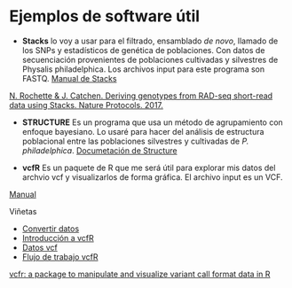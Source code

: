 # Ejemplos de software útil

* **Stacks** lo voy a usar para el filtrado, ensamblado *de novo*, llamado de los SNPs y estadísticos de genética de poblaciones. Con datos de secuenciación provenientes de poblaciones cultivadas y silvestres de Physalis philadelphica. Los archivos input para este programa son FASTQ.
[Manual de Stacks](http://catchenlab.life.illinois.edu/stacks/manual/)

 [N. Rochette & J. Catchen. Deriving genotypes from RAD-seq short-read data using Stacks. Nature Protocols. 2017.](https://www.nature.com/articles/nprot.2017.123)

* **STRUCTURE** Es un programa que usa un método de agrupamiento con enfoque bayesiano. Lo usaré para hacer del análisis de estructura poblacional entre las poblaciones silvestres y cultivadas de *P. philadelphica*.
[Documetación de Structure](https://web.stanford.edu/group/pritchardlab/structure_software/release_versions/v2.3.4/structure_doc.pdf)

* **vcfR** Es un paquete de R que me será útil para explorar mis datos del archvio vcf y visualizarlos de forma gráfica. El archivo input es un VCF.

 [Manual](https://cran.r-project.org/web/packages/vcfR/vcfR.pdf)

 Viñetas
 * [Convertir datos](https://cran.r-project.org/web/packages/vcfR/vignettes/converting_data.html)
 * [Introducción a vcfR](https://cran.r-project.org/web/packages/vcfR/vignettes/intro_to_vcfR.html)
 * [Datos vcf](https://cran.r-project.org/web/packages/vcfR/vignettes/vcf_data.html)
 * [Flujo de trabajo vcfR](https://cran.r-project.org/web/packages/vcfR/vignettes/workflow.html)

 [vcfr: a package to manipulate and visualize variant call format data in R](https://onlinelibrary.wiley.com/doi/abs/10.1111/1755-0998.12549)

